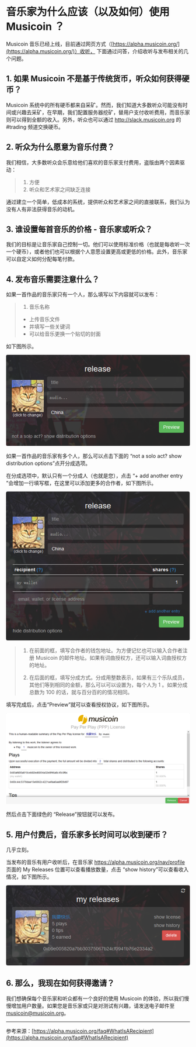 # 音乐家为什么应该（以及如何）使用 Musicoin ？ 

Musicoin 音乐已经上线，目前通过网页方式（[https://alpha.musicoin.org/](https://alpha.musicoin.org/)）收听，
下面通过问答，介绍收听与发布相关的几个问题。

## 1. 如果 Musicoin 不是基于传统货币，听众如何获得硬币？

Musicoin 系统中的所有硬币都来自采矿。然而，我们知道大多数听众可能没有时间或兴趣去采矿，在早期，我们配置服务器挖矿，替用户支付收听费用，而音乐家则可以得到全额的收入。另外，听众也可以通过 http://slack.musicoin.org 的 #trading 频道交换硬币。

## 2. 听众为什么愿意为音乐付费？

我们相信，大多数听众会乐意给他们喜欢的音乐家支付费用，盗版由两个因素驱动：

> 1. 方便
> 2. 听众和艺术家之间缺乏连接

通过建立一个简单，低成本的系统，提供听众和艺术家之间的直接联系，我们认为没有人有非法获得音乐的动机。


## 3. 谁设置每首音乐的价格 - 音乐家或听众？

我们的目标是让音乐家自己控制一切。他们可以使用标准价格（也就是每收听一次一个硬币），或者他们也可以根据个人意愿设置更高或更低的价格。此外，音乐家可以自定义如何分配每笔付款。

## 4. 发布音乐需要注意什么？

如果一首作品的音乐家只有一个人，那么填写以下内容就可以发布：

> 1. 音乐名称
> - 上传音乐文件
> - 并填写一些关键词
> - 可以给音乐更换一个贴切的封面

如下图所示。

![](img/2017-02-23-1.png)

如果一首作品的音乐家有多个人，那么可以点击下面的 “not a solo act? show distribution options”点开分成选项。

在分成选项中，默认只有一个分成人（也就是您），点击 “+ add another entry ”会增加一行填写框，在这里可以添加更多的合作者，如下图所示。

![](img/2017-02-23-2.png)

> 1. 在前面的框，填写合作者的钱包地址。为方便记忆也可以输入合作者注册 Musicoin 的邮件地址。如果有词曲授权方，还可以输入词曲授权方的地址。
> 
> 2. 在后面的框，填写分成方式。分成用整数表示，如果有三个乐队成员，其他们等到相同的金额，那么可以可以设置为，每个人为 1 。如果分成总数为 100 的话，就与百分百的的情况相同。

填写完成后，点击“Preview”就可以查看授权协议，如下图所示。

![](img/2017-02-23-3.png)

然后点击下面绿色的 “Release”按钮就可以发布。

## 5. 用户付费后，音乐家多长时间可以收到硬币？

几乎立刻。

当发布的音乐有用户收听后，在音乐家 https://alpha.musicoin.org/nav/profile 页面的 My Releases 位置可以查看播放数量，点击 “show history”可以查看收入情况，如下图所示。

![](img/2017-02-23-4.png)

## 6. 那么，我现在如何获得邀请？

我们想确保每个音乐家和听众都有一个良好的使用 Musicoin 的体验，所以我们慢慢增加用户数量。如果您是音乐家或只是对测试有兴趣，请发送电子邮件至 musicoin@musicoin.org。


----------


参考来源：[https://alpha.musicoin.org/faq#WhatIsARecipient](https://alpha.musicoin.org/faq#WhatIsARecipient)